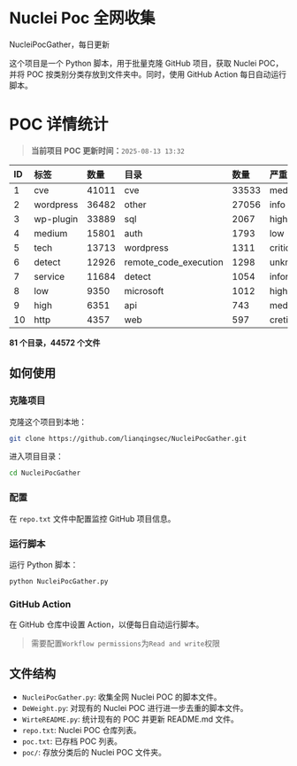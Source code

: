 # Nuclei Poc 全网收集
NucleiPocGather，每日更新

这个项目是一个 Python 脚本，用于批量克隆 GitHub 项目，获取 Nuclei POC，并将 POC 按类别分类存放到文件夹中。同时，使用 GitHub Action 每日自动运行脚本。
# POC 详情统计

> **当前项目 POC 更新时间：**`2025-08-13 13:32`

| ID | 标签      | 数量 | 目录       | 数量 | 严重性   | 数量 |
|:---| :-------- | :--- | :--------- | :--- | :------- | :--- |
| 1 | cve | 41011 | cve | 33533 | medium | 22042 |
| 2 | wordpress | 36482 | other | 27056 | info | 19462 |
| 3 | wp-plugin | 33889 | sql | 2067 | high | 13590 |
| 4 | medium | 15801 | auth | 1793 | low | 10567 |
| 5 | tech | 13713 | wordpress | 1311 | critical | 7589 |
| 6 | detect | 12926 | remote_code_execution | 1298 | unknown | 93 |
| 7 | service | 11684 | detect | 1054 | informative | 17 |
| 8 | low | 9350 | microsoft | 1012 | hight | 16 |
| 9 | high | 6351 | api | 743 | meduim | 5 |
| 10 | http | 4357 | web | 597 | cretical | 2 |

**81 个目录，44572 个文件**
## 如何使用

### 克隆项目

克隆这个项目到本地：

```bash
git clone https://github.com/lianqingsec/NucleiPocGather.git
```

进入项目目录：

```bash
cd NucleiPocGather
```

### 配置

在 `repo.txt` 文件中配置监控 GitHub 项目信息。

### 运行脚本

运行 Python 脚本：

```bash
python NucleiPocGather.py
```

### GitHub Action

在 GitHub 仓库中设置 Action，以便每日自动运行脚本。

> 需要配置`Workflow permissions`为`Read and write`权限

## 文件结构

- `NucleiPocGather.py`: 收集全网 Nuclei POC 的脚本文件。
- `DeWeight.py`: 对现有的 Nuclei POC 进行进一步去重的脚本文件。
- `WirteREADME.py`: 统计现有的 POC 并更新 README.md 文件。
- `repo.txt`: Nuclei POC 仓库列表。
- `poc.txt`: 已存档 POC 列表。
- `poc/`: 存放分类后的 Nuclei POC 文件夹。

